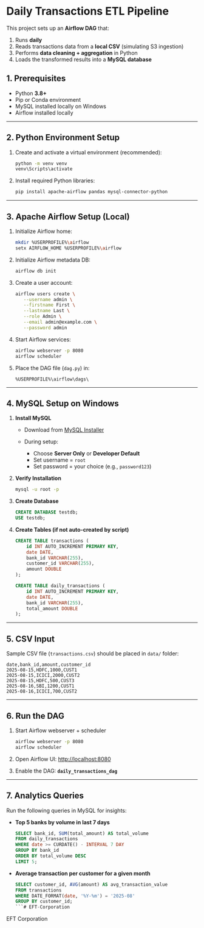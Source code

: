 # **Daily Transactions ETL Pipeline**

This project sets up an **Airflow DAG** that:

1. Runs **daily**
2. Reads transactions data from a **local CSV** (simulating S3 ingestion)
3. Performs **data cleaning + aggregation** in Python
4. Loads the transformed results into a **MySQL database**



## **1. Prerequisites**

* Python **3.8+**
* Pip or Conda environment
* MySQL installed locally on Windows
* Airflow installed locally

---

## **2. Python Environment Setup**

1. Create and activate a virtual environment (recommended):

   ```bash
   python -m venv venv
   venv\Scripts\activate
   ```

2. Install required Python libraries:

   ```bash
   pip install apache-airflow pandas mysql-connector-python
   ```

---

## **3. Apache Airflow Setup (Local)**

1. Initialize Airflow home:

   ```bash
   mkdir %USERPROFILE%\airflow
   setx AIRFLOW_HOME %USERPROFILE%\airflow
   ```

2. Initialize Airflow metadata DB:

   ```bash
   airflow db init
   ```

3. Create a user account:

   ```bash
   airflow users create \
      --username admin \
      --firstname First \
      --lastname Last \
      --role Admin \
      --email admin@example.com \
      --password admin
   ```

4. Start Airflow services:

   ```bash
   airflow webserver -p 8080
   airflow scheduler
   ```

5. Place the DAG file (`dag.py`) in:

   ```
   %USERPROFILE%\airflow\dags\
   ```

---

## **4. MySQL Setup on Windows**

1. **Install MySQL**

   * Download from [MySQL Installer](https://dev.mysql.com/downloads/installer/)
   * During setup:

     * Choose **Server Only** or **Developer Default**
     * Set username = `root`
     * Set password = your choice (e.g., `password123`)

2. **Verify Installation**

   ```bash
   mysql -u root -p
   ```

3. **Create Database**

   ```sql
   CREATE DATABASE testdb;
   USE testdb;
   ```

4. **Create Tables (if not auto-created by script)**

   ```sql
   CREATE TABLE transactions (
       id INT AUTO_INCREMENT PRIMARY KEY,
       date DATE,
       bank_id VARCHAR(255),
       customer_id VARCHAR(255),
       amount DOUBLE
   );

   CREATE TABLE daily_transactions (
       id INT AUTO_INCREMENT PRIMARY KEY,
       date DATE,
       bank_id VARCHAR(255),
       total_amount DOUBLE
   );
   ```

---

## **5. CSV Input**

Sample CSV file (`transactions.csv`) should be placed in `data/` folder:

```csv
date,bank_id,amount,customer_id
2025-08-15,HDFC,1000,CUST1
2025-08-15,ICICI,2000,CUST2
2025-08-15,HDFC,500,CUST3
2025-08-16,SBI,1200,CUST1
2025-08-16,ICICI,700,CUST2
```

---

## **6. Run the DAG**

1. Start Airflow webserver + scheduler

   ```bash
   airflow webserver -p 8080
   airflow scheduler
   ```

2. Open Airflow UI: [http://localhost:8080](http://localhost:8080)

3. Enable the DAG: **`daily_transactions_dag`**

---

## **7. Analytics Queries**

Run the following queries in MySQL for insights:

* **Top 5 banks by volume in last 7 days**

  ```sql
  SELECT bank_id, SUM(total_amount) AS total_volume
  FROM daily_transactions
  WHERE date >= CURDATE() - INTERVAL 7 DAY
  GROUP BY bank_id
  ORDER BY total_volume DESC
  LIMIT 5;
  ```

* **Average transaction per customer for a given month**

  ```sql
  SELECT customer_id, AVG(amount) AS avg_transaction_value
  FROM transactions
  WHERE DATE_FORMAT(date, '%Y-%m') = '2025-08'
  GROUP BY customer_id;
  ```# EFT-Corporation
EFT Corporation
